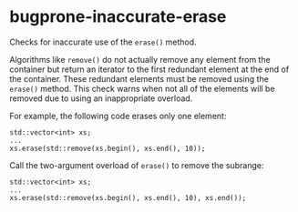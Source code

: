 bugprone-inaccurate-erase
=========================

Checks for inaccurate use of the `erase()` method.

Algorithms like `remove()` do not actually remove any element from the
container but return an iterator to the first redundant element at the
end of the container. These redundant elements must be removed using the
`erase()` method. This check warns when not all of the elements will be
removed due to using an inappropriate overload.

For example, the following code erases only one element:

    std::vector<int> xs;
    ...
    xs.erase(std::remove(xs.begin(), xs.end(), 10));

Call the two-argument overload of `erase()` to remove the subrange:

    std::vector<int> xs;
    ...
    xs.erase(std::remove(xs.begin(), xs.end(), 10), xs.end());
